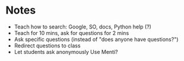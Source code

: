 # Notes

- Teach how to search: Google, SO, docs, Python help (?)
- Teach for 10 mins, ask for questions for 2 mins
- Ask specific questions (instead of "does anyone have questions?")
- Redirect questions to class
- Let students ask anonymously Use Menti?

